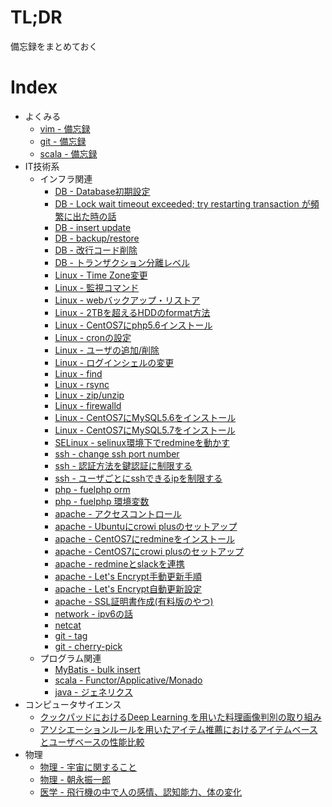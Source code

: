 # TL;DR

備忘録をまとめておく




# Index

* よくみる
    * [vim - 備忘録](tech/vim.md)     
    * [git - 備忘録](tech/git.md)
    * [scala - 備忘録](tech/scala.md)
* IT技術系
    * インフラ関連
        * [DB - Database初期設定](tech/db_01.md)
        * [DB - Lock wait timeout exceeded; try restarting transaction が頻繁に出た時の話](tech/db_02.md)    
        * [DB - insert update](tech/db_03.md)    
        * [DB - backup/restore](tech/db_04.md)    
        * [DB - 改行コード削除](tech/db_05.md)    
        * [DB - トランザクション分離レベル](tech/db_06.md)    
        * [Linux - Time Zone変更](tech/linux_01.md)    
        * [Linux - 監視コマンド](tech/linux_05.md)    
        * [Linux - webバックアップ・リストア](tech/linux_06.md)    
        * [Linux - 2TBを超えるHDDのformat方法](tech/linux_02.md)    
        * [Linux - CentOS7にphp5.6インストール](tech/linux_03.md)
        * [Linux - cronの設定](tech/linux_04.md)    
        * [Linux - ユーザの追加/削除](tech/linux_07.md)    
        * [Linux - ログインシェルの変更](tech/linux_08.md)    
        * [Linux - find](tech/linux_09.md)    
        * [Linux - rsync](tech/linux_10.md)    
        * [Linux - zip/unzip](tech/linux_11.md)    
        * [Linux - firewalld](tech/linux_12.md)    
        * [Linux - CentOS7にMySQL5.6をインストール](tech/linux_13.md)    
        * [Linux - CentOS7にMySQL5.7をインストール](tech/linux_14.md)    
        * [SELinux - selinux環境下でredmineを動かす](tech/selinux_01.md)
        * [ssh - change ssh port number](tech/ssh_01.md)    
        * [ssh - 認証方法を鍵認証に制限する](tech/ssh_02.md)    
        * [ssh - ユーザごとにsshできるipを制限する](tech/ssh_03.md)    
        * [php - fuelphp orm](tech/php_01.md)
        * [php - fuelphp 環境変数](tech/php_02.md)
        * [apache - アクセスコントロール](tech/apache_05.md)
        * [apache - Ubuntuにcrowi plusのセットアップ](tech/apache_01.md)
        * [apache - CentOS7にredmineをインストール](tech/apache_07.md)
        * [apache - CentOS7にcrowi plusのセットアップ](tech/apache_08.md)
        * [apache - redmineとslackを連携](tech/apache_06.md)
        * [apache - Let's Encrypt手動更新手順](tech/apache_03.md)
        * [apache - Let's Encrypt自動更新設定](tech/apache_04.md)
        * [apache - SSL証明書作成(有料版のやつ)](tech/apache_02.md)    
        * [network - ipv6の話](tech/net_01.md)
        * [netcat](tech/linux_15.md)    
        * [git - tag](tech/git_02.md)    
        * [git - cherry-pick](tech/git_03.md)    
    * プログラム関連
        * [MyBatis - bulk insert](tech/mybatis_01.md)
        * [scala - Functor/Applicative/Monado](tech/scala.md)
        * [java - ジェネリクス](tech/java_001.md)
* コンピュータサイエンス
    * [クックパッドにおけるDeep Learning を用いた料理画像判別の取り組み](science/cs_01.md)
    * [アソシエーションルールを用いたアイテム推薦におけるアイテムベースとユーザベースの性能比較](science/cs_02.md)
* 物理
    * [物理 - 宇宙に関すること](science/physhics_01.md)
    * [物理 - 朝永振一郎](science/physhics_02.md)
    * [医学 - 飛行機の中で人の感情、認知能力、体の変化](science/medical_01.md)
      
   
     